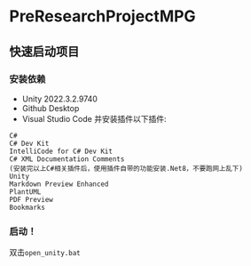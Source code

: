 # PreResearchProjectMPG
## 快速启动项目
### 安装依赖
- Unity 2022.3.2.9740
- Github Desktop
- Visual Studio Code 并安装插件以下插件:
```
C#
C# Dev Kit
IntelliCode for C# Dev Kit
C# XML Documentation Comments
(安装完以上C#相关插件后，使用插件自带的功能安装.Net8，不要跑网上乱下)
Unity
Markdown Preview Enhanced
PlantUML
PDF Preview
Bookmarks
```
### 启动！
双击`open_unity.bat`